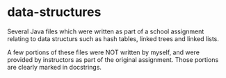 # data-structures
Several Java files which were written as part of a school assignment relating to data structurs such as hash tables, linked trees and linked lists.

A few portions of these files were NOT written by myself, and were provided by instructors as part of the original assignment. Those portions are clearly marked in docstrings.
